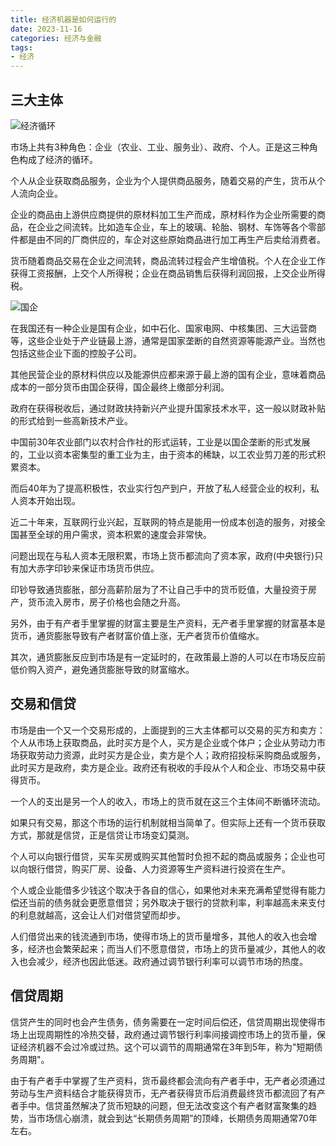 ```yaml
---
title: 经济机器是如何运行的
date: 2023-11-16
categories: 经济与金融
tags: 
- 经济
---
```


## 三大主体

![经济循环](https://github.com/holmofy/blog.hufeifei.cn/assets/19494806/2ced24e7-40d8-40f2-96b0-53ce7317c974)

市场上共有3种角色：企业（农业、工业、服务业）、政府、个人。正是这三种角色构成了经济的循环。

个人从企业获取商品服务，企业为个人提供商品服务，随着交易的产生，货币从个人流向企业。

企业的商品由上游供应商提供的原材料加工生产而成，原材料作为企业所需要的商品，在企业之间流转。比如造车企业，车上的玻璃、轮胎、钢材、车饰等各个零部件都是由不同的厂商供应的，车企对这些原始商品进行加工再生产后卖给消费者。

货币随着商品交易在企业之间流转，商品流转过程会产生增值税。个人在企业工作获得工资报酬，上交个人所得税；企业在商品销售后获得利润回报，上交企业所得税。

![国企](https://github.com/holmofy/blog.hufeifei.cn/assets/19494806/4fbb24a7-46af-4400-84a0-935e299cb939)

在我国还有一种企业是国有企业，如中石化、国家电网、中核集团、三大运营商等，这些企业处于产业链最上游，通常是国家垄断的自然资源等能源产业。当然也包括这些企业下面的控股子公司。

其他民营企业的原材料供应以及能源供应都来源于最上游的国有企业，意味着商品成本的一部分货币由国企获得，国企最终上缴部分利润。

政府在获得税收后，通过财政扶持新兴产业提升国家技术水平，这一般以财政补贴的形式给到一些高新技术产业。

中国前30年农业部门以农村合作社的形式运转，工业是以国企垄断的形式发展的，工业以资本密集型的重工业为主，由于资本的稀缺，以工农业剪刀差的形式积累资本。

而后40年为了提高积极性，农业实行包产到户，开放了私人经营企业的权利，私人资本开始出现。

近二十年来，互联网行业兴起，互联网的特点是能用一份成本创造的服务，对接全国甚至全球的用户需求，资本积累的速度会非常快。

问题出现在与私人资本无限积累，市场上货币都流向了资本家，政府(中央银行)只有加大赤字印钞来保证市场货币供应。

印钞导致通货膨胀，部分高薪阶层为了不让自己手中的货币贬值，大量投资于房产，货币流入房市，房子价格也会随之升高。

另外，由于有产者手里掌握的财富主要是生产资料，无产者手里掌握的财富基本是货币，通货膨胀导致有产者财富价值上涨，无产者货币价值缩水。

其次，通货膨胀反应到市场是有一定延时的，在政策最上游的人可以在市场反应前低价购入资产，避免通货膨胀导致的财富缩水。

## 交易和信贷

市场是由一个又一个交易形成的，上面提到的三大主体都可以交易的买方和卖方：个人从市场上获取商品，此时买方是个人，买方是企业或个体户；企业从劳动力市场获取劳动力资源，此时买方是企业，卖方是个人；政府招投标采购商品或服务，此时买方是政府，卖方是企业。政府还有税收的手段从个人和企业、市场交易中获得货币。

一个人的支出是另一个人的收入，市场上的货币就在这三个主体间不断循环流动。

如果只有交易，那这个市场的运行机制就相当简单了。但实际上还有一个货币获取方式，那就是信贷，正是信贷让市场变幻莫测。

个人可以向银行借贷，买车买房或购买其他暂时负担不起的商品或服务；企业也可以向银行借贷，购买厂房、设备、人力资源等生产资料进行投资在生产。

个人或企业能借多少钱这个取决于各自的信心，如果他对未来充满希望觉得有能力偿还当前的债务就会更愿意借贷；另外取决于银行的贷款利率，利率越高未来支付的利息就越高，这会让人们对借贷望而却步。

人们借贷出来的钱流通到市场，使得市场上的货币量增多，其他人的收入也会增多，经济也会繁荣起来；而当人们不愿意借贷，市场上的货币量减少，其他人的收入也会减少，经济也因此低迷。政府通过调节银行利率可以调节市场的热度。

## 信贷周期

信贷产生的同时也会产生债务，债务需要在一定时间后偿还，信贷周期出现使得市场上出现周期性的冷热交替，政府通过调节银行利率间接调控市场上的货币量，保证经济机器不会过冷或过热。这个可以调节的周期通常在3年到5年，称为"短期债务周期"。

由于有产者手中掌握了生产资料，货币最终都会流向有产者手中，无产者必须通过劳动与生产资料结合才能获得货币，无产者获得货币后消费最终货币都流回了有产者手中。信贷虽然解决了货币短缺的问题，但无法改变这个有产者财富聚集的趋势，当市场信心崩溃，就会到达“长期债务周期”的顶峰，长期债务周期通常70年左右。




